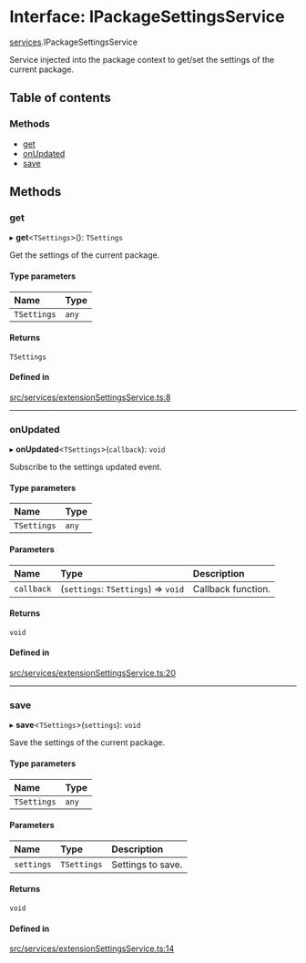 # Interface: IPackageSettingsService

[services](../modules/services.md).IPackageSettingsService

Service injected into the package context to get/set the settings of the current package.

## Table of contents

### Methods

- [get](services.IPackageSettingsService.md#get)
- [onUpdated](services.IPackageSettingsService.md#onupdated)
- [save](services.IPackageSettingsService.md#save)

## Methods

### get

▸ **get**\<`TSettings`\>(): `TSettings`

Get the settings of the current package.

#### Type parameters

| Name | Type |
| :------ | :------ |
| `TSettings` | `any` |

#### Returns

`TSettings`

#### Defined in

[src/services/extensionSettingsService.ts:8](https://github.com/gethubai/hubai-core/blob/43abc4a/src/services/extensionSettingsService.ts#L8)

___

### onUpdated

▸ **onUpdated**\<`TSettings`\>(`callback`): `void`

Subscribe to the settings updated event.

#### Type parameters

| Name | Type |
| :------ | :------ |
| `TSettings` | `any` |

#### Parameters

| Name | Type | Description |
| :------ | :------ | :------ |
| `callback` | (`settings`: `TSettings`) => `void` | Callback function. |

#### Returns

`void`

#### Defined in

[src/services/extensionSettingsService.ts:20](https://github.com/gethubai/hubai-core/blob/43abc4a/src/services/extensionSettingsService.ts#L20)

___

### save

▸ **save**\<`TSettings`\>(`settings`): `void`

Save the settings of the current package.

#### Type parameters

| Name | Type |
| :------ | :------ |
| `TSettings` | `any` |

#### Parameters

| Name | Type | Description |
| :------ | :------ | :------ |
| `settings` | `TSettings` | Settings to save. |

#### Returns

`void`

#### Defined in

[src/services/extensionSettingsService.ts:14](https://github.com/gethubai/hubai-core/blob/43abc4a/src/services/extensionSettingsService.ts#L14)
